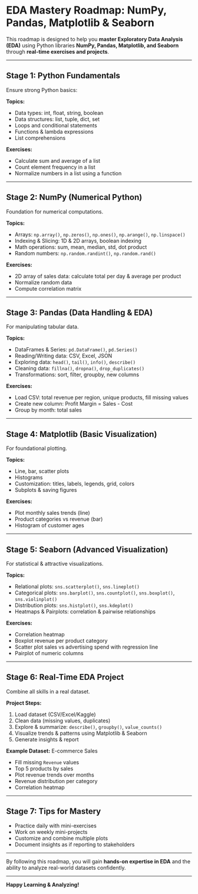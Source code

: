 # EDA Mastery Roadmap: NumPy, Pandas, Matplotlib & Seaborn

This roadmap is designed to help you **master Exploratory Data Analysis (EDA)** using Python libraries **NumPy, Pandas, Matplotlib, and Seaborn** through **real-time exercises and projects**.  

---

## **Stage 1: Python Fundamentals**
Ensure strong Python basics:

**Topics:**
- Data types: int, float, string, boolean
- Data structures: list, tuple, dict, set
- Loops and conditional statements
- Functions & lambda expressions
- List comprehensions

**Exercises:**
- Calculate sum and average of a list
- Count element frequency in a list
- Normalize numbers in a list using a function

---

## **Stage 2: NumPy (Numerical Python)**
Foundation for numerical computations.

**Topics:**
- Arrays: `np.array()`, `np.zeros()`, `np.ones()`, `np.arange()`, `np.linspace()`
- Indexing & Slicing: 1D & 2D arrays, boolean indexing
- Math operations: sum, mean, median, std, dot product
- Random numbers: `np.random.randint()`, `np.random.rand()`

**Exercises:**
- 2D array of sales data: calculate total per day & average per product
- Normalize random data
- Compute correlation matrix

---

## **Stage 3: Pandas (Data Handling & EDA)**
For manipulating tabular data.

**Topics:**
- DataFrames & Series: `pd.DataFrame()`, `pd.Series()`
- Reading/Writing data: CSV, Excel, JSON
- Exploring data: `head()`, `tail()`, `info()`, `describe()`
- Cleaning data: `fillna()`, `dropna()`, `drop_duplicates()`
- Transformations: sort, filter, groupby, new columns

**Exercises:**
- Load CSV: total revenue per region, unique products, fill missing values
- Create new column: Profit Margin = Sales - Cost
- Group by month: total sales

---

## **Stage 4: Matplotlib (Basic Visualization)**
For foundational plotting.

**Topics:**
- Line, bar, scatter plots
- Histograms
- Customization: titles, labels, legends, grid, colors
- Subplots & saving figures

**Exercises:**
- Plot monthly sales trends (line)
- Product categories vs revenue (bar)
- Histogram of customer ages

---

## **Stage 5: Seaborn (Advanced Visualization)**
For statistical & attractive visualizations.

**Topics:**
- Relational plots: `sns.scatterplot()`, `sns.lineplot()`
- Categorical plots: `sns.barplot()`, `sns.countplot()`, `sns.boxplot()`, `sns.violinplot()`
- Distribution plots: `sns.histplot()`, `sns.kdeplot()`
- Heatmaps & Pairplots: correlation & pairwise relationships

**Exercises:**
- Correlation heatmap
- Boxplot revenue per product category
- Scatter plot sales vs advertising spend with regression line
- Pairplot of numeric columns

---

## **Stage 6: Real-Time EDA Project**
Combine all skills in a real dataset.

**Project Steps:**
1. Load dataset (CSV/Excel/Kaggle)
2. Clean data (missing values, duplicates)
3. Explore & summarize: `describe()`, `groupby()`, `value_counts()`
4. Visualize trends & patterns using Matplotlib & Seaborn
5. Generate insights & report

**Example Dataset:** E-commerce Sales
- Fill missing `Revenue` values
- Top 5 products by sales
- Plot revenue trends over months
- Revenue distribution per category
- Correlation heatmap

---

## **Stage 7: Tips for Mastery**
- Practice daily with mini-exercises
- Work on weekly mini-projects
- Customize and combine multiple plots
- Document insights as if reporting to stakeholders

---

By following this roadmap, you will gain **hands-on expertise in EDA** and the ability to analyze real-world datasets confidently.  

---

**Happy Learning & Analyzing!**
